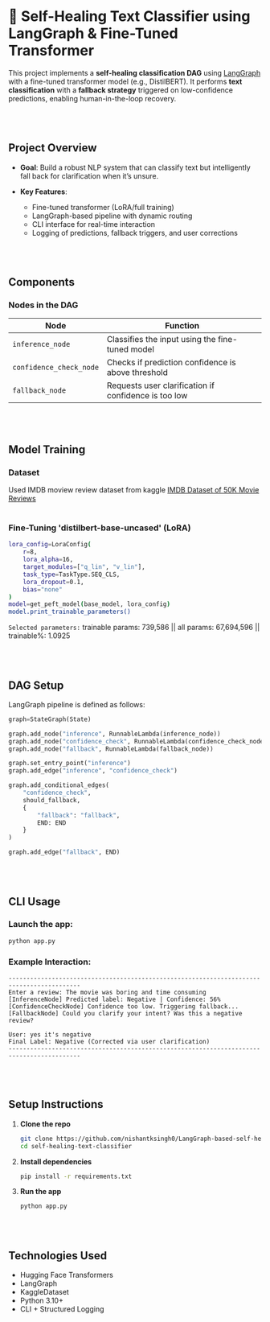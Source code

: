 # 🔄 Self-Healing Text Classifier using LangGraph & Fine-Tuned Transformer

This project implements a **self-healing classification DAG** using [LangGraph](https://github.com/langchain-ai/langgraph) with a fine-tuned transformer model (e.g., DistilBERT). It performs **text classification** with a **fallback strategy** triggered on low-confidence predictions, enabling human-in-the-loop recovery.

<br><br>

## Project Overview

* **Goal**: Build a robust NLP system that can classify text but intelligently fall back for clarification when it’s unsure.
* **Key Features**:

  * Fine-tuned transformer (LoRA/full training)
  * LangGraph-based pipeline with dynamic routing
  * CLI interface for real-time interaction
  * Logging of predictions, fallback triggers, and user corrections

<br><br>

## Components

### Nodes in the DAG

| Node                    | Function                                             |
| ----------------------- | ---------------------------------------------------- |
| `inference_node`        | Classifies the input using the fine-tuned model      |
| `confidence_check_node` | Checks if prediction confidence is above threshold   |
| `fallback_node`         | Requests user clarification if confidence is too low |

<br><br>

## Model Training

### Dataset

Used IMDB moview review dataset from kaggle
<a href="https://www.kaggle.com/datasets/lakshmi25npathi/imdb-dataset-of-50k-movie-reviews" target="_blank"> IMDB Dataset of 50K Movie Reviews <a/>
<br><br>
### Fine-Tuning 'distilbert-base-uncased' (LoRA)

```bash
lora_config=LoraConfig(
    r=8,
    lora_alpha=16,
    target_modules=["q_lin", "v_lin"],
    task_type=TaskType.SEQ_CLS,
    lora_dropout=0.1,
    bias="none"
)
model=get_peft_model(base_model, lora_config)
model.print_trainable_parameters()
```
`Selected parameters:` trainable params: 739,586 || all params: 67,694,596 || trainable%: 1.0925

<br><br>

## DAG Setup

LangGraph pipeline is defined as follows:

```python
graph=StateGraph(State)

graph.add_node("inference", RunnableLambda(inference_node))
graph.add_node("confidence_check", RunnableLambda(confidence_check_node))
graph.add_node("fallback", RunnableLambda(fallback_node))

graph.set_entry_point("inference")
graph.add_edge("inference", "confidence_check")

graph.add_conditional_edges(
    "confidence_check",
    should_fallback,
    {
        "fallback": "fallback",
        END: END
    }
)

graph.add_edge("fallback", END)
```

<br><br>

## CLI Usage

### Launch the app:

```bash
python app.py
```

### Example Interaction:

```
------------------------------------------------------------------------------------------
Enter a review: The movie was boring and time consuming
[InferenceNode] Predicted label: Negative | Confidence: 56%
[ConfidenceCheckNode] Confidence too low. Triggering fallback...
[FallbackNode] Could you clarify your intent? Was this a negative review?

User: yes it's negative
Final Label: Negative (Corrected via user clarification)
------------------------------------------------------------------------------------------
```
<br><br>

## Setup Instructions

1. **Clone the repo**

   ```bash
   git clone https://github.com/nishantksingh0/LangGraph-based-self-healing-classifier.git
   cd self-healing-text-classifier
   ```

2. **Install dependencies**

   ```bash
   pip install -r requirements.txt
   ```

3. **Run the app**

   ```bash
   python app.py
   ```

<br><br>

## Technologies Used

* Hugging Face Transformers
* LangGraph
* KaggleDataset
* Python 3.10+
* CLI + Structured Logging
